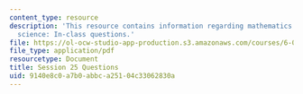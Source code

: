 ```yaml
---
content_type: resource
description: 'This resource contains information regarding mathematics for computer
  science: In-class questions.'
file: https://ol-ocw-studio-app-production.s3.amazonaws.com/courses/6-042j-mathematics-for-computer-science-spring-2015/9140e8c0a7b0abbca25104c33062830a_MIT6_042JS15_cp25.pdf
file_type: application/pdf
resourcetype: Document
title: Session 25 Questions
uid: 9140e8c0-a7b0-abbc-a251-04c33062830a
---
```

